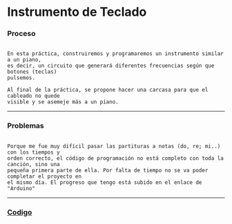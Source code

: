 # Instrumento de Teclado

### Proceso

```

En esta práctica, construiremos y programaremos un instrumento similar a un piano,
es decir, un circuito que generará diferentes frecuencias según que botones (teclas)
pulsemos.

Al final de la práctica, se propone hacer una carcasa para que el cableado no quede
visible y se asemeje más a un piano.

```

---

### Problemas

```

Porque me fue muy difícil pasar las partituras a notas (do, re; mi..) con los tiempos y
orden correcto, el código de programación no está completo con toda la canción, sino una
pequeña primera parte de ella. Por falta de tiempo no se va poder completar el proyecto en
el mismo día. El progreso que tengo está subido en el enlace de "Arduino"

```

---

### [Codigo](https://github.com/Samael696/arduino/blob/main/codigo%20giornos%20themesong.MD)
